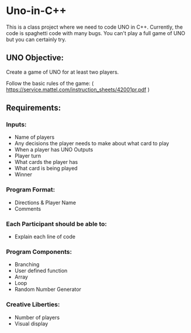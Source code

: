# Uno-in-C++
This is a class project where we need to code UNO in C++. Currently, the code is spaghetti code with many bugs. You can't play a full game of UNO but you can certainly try.

## UNO Objective:

Create a game of UNO for at least two players.

Follow the basic rules of the game: ( https://service.mattel.com/instruction_sheets/42001pr.pdf )

## Requirements:

### Inputs:
+ Name of players
+ Any decisions the player needs to make about what card to play
+ When a player has UNO Outputs
+ Player turn
+ What cards the player has
+ What card is being played
+ Winner

### Program Format:
+ Directions & Player Name
+ Comments

### Each Participant should be able to:
+ Explain each line of code

### Program Components:
+ Branching
+ User defined function
+ Array
+ Loop
+ Random Number Generator

### Creative Liberties:
+ Number of players
+ Visual display 
